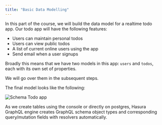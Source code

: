 ```yaml
---
title: "Basic Data Modelling"
---
```


In this part of the course, we will build the data model for a realtime todo app. Our todo app will have the following features:

- Users can maintain personal todos
- Users can view public todos
- A list of current online users using the app
- Send email when a user signups

Broadly this means that we have two models in this app: `users` and `todos`, each with its own set of properties.

We will go over them in the subsequent steps.

The final model looks like the following:

![Schema Todo app](/https://graphql-engine-cdn.hasura.io/learn-hasura/assets/graphql-hasura/voyager-schema.png)

As we create tables using the console or directly on postgres, Hasura GraphQL engine creates GraphQL schema object types and corresponding query/mutation fields with resolvers automatically.

